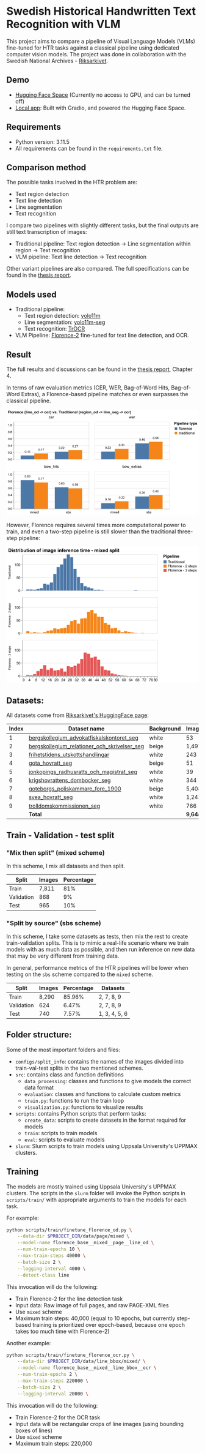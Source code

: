 # Swedish Historical Handwritten Text Recognition with VLM

This project aims to compare a pipeline of Visual Language Models (VLMs) fine-tuned for HTR tasks against a classical pipeline using dedicated computer vision models. The project was done in collaboration with the Swedish National Archives - [Riksarkivet](https://huggingface.co/Riksarkivet).

## Demo
- [Hugging Face Space](https://huggingface.co/spaces/nazounoryuu/vlm-htr) (Currently no access to GPU, and can be turned off)
- [Local app](https://github.com/hoanghapham/vlm-htr-app): Built with Gradio, and powered the Hugging Face Space.

## Requirements

- Python version: 3.11.5
- All requirements can be found in the `requirements.txt` file.

## Comparison method

The possible tasks involved in the HTR problem are:
- Text region detection
- Text line detection
- Line segmentation
- Text recognition

I compare two pipelines with slightly different tasks, but the final outputs are still text transcription of images:
- Traditional pipeline: Text region detection -> Line segmentation within region -> Text recognition
- VLM pipeline: Text line detection -> Text recognition

Other variant pipelines are also compared. The full specifications can be found in the [thesis report](./report/thesis-report.pdf).


## Models used
- Traditional pipeline:
    - Text region detection: [yolo11m](https://docs.ultralytics.com/models/yolo11)
    - Line segmentation: [yolo11m-seg](https://docs.ultralytics.com/models/yolo11)
    - Text recognition: [TrOCR](https://huggingface.co/microsoft/trocr-base-handwritten)
- VLM Pipeline: [Florence-2](https://huggingface.co/microsoft/Florence-2-base-ft) fine-tuned for text line detection, and OCR.

## Result

The full results and discussions can be found in the [thesis report](./report/thesis-report.pdf), Chapter 4.

In terms of raw evaluation metrics (CER, WER, Bag-of-Word Hits, Bag-of-Word Extras), a Florence-based pipeline matches or even surpasses the classical pipeline. 

![](./report/compare_florence_traditional.png)

However, Florence requires several times more computational power to train, and even a two-step pipeline is still slower than the traditional three-step pipeline:

![](./report/inf_time_hist.png)

## Datasets:

All datasets come from [Riksarkivet's HuggingFace page](https://huggingface.co/Riksarkivet):


| **Index** | **Dataset name**                                           | **Background** | **Images** |
|-----------|------------------------------------------------------------|----------------|------------|
| 1         | [bergskollegium_advokatfiskalskontoret_seg](https://huggingface.co/datasets/Riksarkivet/bergskollegium_advokatfiskalskontoret_seg)                 | white          | 53         |
| 2         | [bergskollegium_relationer_och_skrivelser_seg](https://huggingface.co/datasets/Riksarkivet/bergskollegium_relationer_och_skrivelser_seg)              | beige          | 1,497      |
| 3         | [frihetstidens_utskottshandlingar](https://huggingface.co/datasets/Riksarkivet/frihetstidens_utskottshandlingar)                          | white          | 243        |
| 4         | [gota_hovratt_seg](https://huggingface.co/datasets/Riksarkivet/gota_hovratt_seg)                                          | beige          | 51         |
| 5         | [jonkopings_radhusratts_och_magistrat_seg](https://huggingface.co/datasets/Riksarkivet/jonkopings_radhusratts_och_magistrat_seg)                 | white          | 39         |
| 6         | [krigshovrattens_dombocker_seg](https://huggingface.co/datasets/Riksarkivet/krigshovrattens_dombocker_seg)                             | white          | 344        |
| 7         | [goteborgs_poliskammare_fore_1900](https://huggingface.co/datasets/Riksarkivet/goteborgs_poliskammare_fore_1900)                          | beige          | 5,408      |
| 8         | [svea_hovratt_seg](https://huggingface.co/datasets/Riksarkivet/svea_hovratt_seg)                                          | white          | 1,243      |
| 9         | [trolldomskommissionen_seg](https://huggingface.co/datasets/Riksarkivet/trolldomskommissionen_seg)                                 | white          | 766        |
|           | **Total**                                                 |                | **9,644**  |


## Train - Validation - test split

### "Mix then split" (**mixed** scheme)
In this scheme, I mix all datasets and then split.

| **Split**    | **Images** | **Percentage** |
|--------------|------------|----------------|
| Train        | 7,811      | 81%            |
| Validation   | 868        | 9%             |
| Test         | 965        | 10%            |



### "Split by source" (**sbs** scheme)
In this scheme, I take some datasets as tests, then mix the rest to create train-validation splits. This is to mimic a real-life scenario where we train models with as much data as possible, and then run inference on new data that may be very different from training data.

In general, performance metrics of the HTR pipelines will be lower when testing on the `sbs` scheme compared to the `mixed` scheme.

| **Split**    | **Images** | **Percentage** | **Datasets**     |
|--------------|------------|----------------|------------------|
| Train        | 8,290      | 85.96%         | 2, 7, 8, 9        |
| Validation   | 624        | 6.47%          | 2, 7, 8, 9        |
| Test         | 740        | 7.57%          | 1, 3, 4, 5, 6     |



## Folder structure:

Some of the most important folders and files:

- `configs/split_info`: contains the names of the images divided into train-val-test splits in the two mentioned schemes.
- `src`: contains class and function definitions
    - `data_processing`: classes and functions to give models the correct data format
    - `evaluation`: classes and functions to calculate custom metrics
    - `train.py`: functions to run the train loop
    - `visualization.py`: functions to visualize results
- `scripts`: contains Python scripts that perform tasks:
    - `create_data`: scripts to create datasets in the format required for models
    - `train`: scripts to train models
    - `eval`: scripts to evaluate models
- `slurm`: Slurm scripts to train models using Uppsala University's UPPMAX clusters.


## Training 

The models are mostly trained using Uppsala University's UPPMAX clusters. The scripts in the `slurm` folder will invoke the Python scripts in `scripts/train/` with appropriate arguments to train the models for each task.

For example:

```bash
python scripts/train/finetune_florence_od.py \
    --data-dir $PROJECT_DIR/data/page/mixed \
    --model-name florence_base__mixed__page__line_od \
    --num-train-epochs 10 \
    --max-train-steps 40000 \
    --batch-size 2 \
    --logging-interval 4000 \
    --detect-class line
```

This invocation will do the following:
- Train Florence-2 for the line detection task
- Input data: Raw image of full pages, and raw PAGE-XML files
- Use `mixed` scheme
- Maximum train steps: 40,000 (equal to 10 epochs, but currently step-based training is prioritized over epoch-based, because one epoch takes too much time with Florence-2)

Another example:

```bash
python scripts/train/finetune_florence_ocr.py \
    --data-dir $PROJECT_DIR/data/line_bbox/mixed/ \
    --model-name florence_base__mixed__line_bbox__ocr \
    --num-train-epochs 2 \
    --max-train-steps 220000 \
    --batch-size 2 \
    --logging-interval 20000 \
```

This invocation will do the following:
- Train Florence-2 for the OCR task
- Input data will be rectangular crops of line images (using bounding boxes of lines)
- Use `mixed` scheme
- Maximum train steps: 220,000